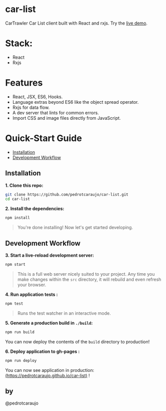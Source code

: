 # car-list

CarTrawler Car List client built with React and rxjs. Try the [live demo](https://pedrotcaraujo.github.io/car-list).

# Stack:
  - React
  - Rxjs

# Features
  - React, JSX, ES6, Hooks.
  - Language extras beyond ES6 like the object spread operator.
  - Rxjs for data flow.
  - A dev server that lints for common errors.
  - Import CSS and image files directly from JavaScript.

# Quick-Start Guide

- [Installation](#installation)
- [Development Workflow](#development-workflow)

## Installation

**1. Clone this repo:**

```sh
git clone https://github.com/pedrotcaraujo/car-list.git
cd car-list
```


**2. Install the dependencies:**

```sh
npm install
```

> You're done installing! Now let's get started developing.



## Development Workflow


**3. Start a live-reload development server:**

```sh
npm start
```

> This is a full web server nicely suited to your project. Any time you make changes within the `src` directory, it will rebuild and even refresh your browser.

**4. Run application tests :**

```sh
npm test
```

> Runs the test watcher in an interactive mode.

**5. Generate a production build in `./build`:**

```sh
npm run build
```

You can now deploy the contents of the `build` directory to production!

**6. Deploy application to gh-pages :**

```sh
npm run deploy
```

You can now see application in production: [(https://pedrotcaraujo.github.io/car-list)](https://pedrotcaraujo.github.io/car-list)  !

## by

@pedrotcaraujo